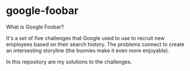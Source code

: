 # google-foobar

What is Google Foobar?

It's a set of five challenges that Google used to use to recruit new employees based on their search history.
The problems connect to create an intersesting storyline (the bunnies make it even more enjoyable).

In this repository are my solutions to the challenges.



